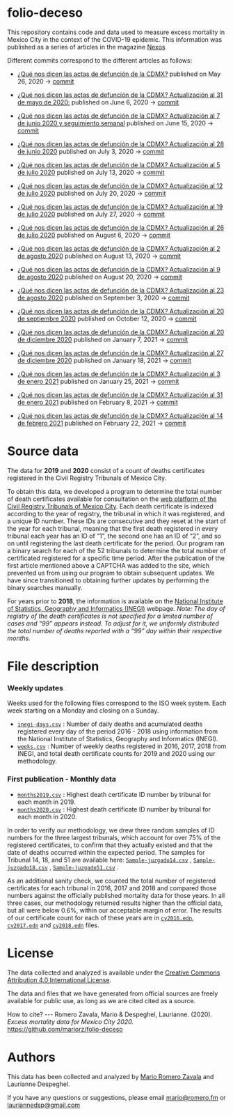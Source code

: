 # folio-deceso

This repository contains code and data used to measure excess mortality in Mexico City in the context of the COVID-19 epidemic. This information was published as a series of articles in the magazine [Nexos](https://nexos.com.mx)

Different commits correspond to the different articles as follows:
- [¿Qué nos dicen las actas de defunción de la CDMX?](https://datos.nexos.com.mx/?p=1388) published on May 26, 2020 -> [commit](https://github.com/mariorz/folio-deceso/tree/dfa238c1df8a8763d265f419e5a659555031036a)


- [¿Qué nos dicen las actas de defunción de la CDMX? Actualización al 31 de mayo de 2020:](https://datos.nexos.com.mx/?p=1443) published on June 6, 2020 -> [commit](https://github.com/mariorz/folio-deceso/tree/b79e23732280e4c64f8cb38091c52bc8776c1610)

- [¿Qué nos dicen las actas de defunción de la CDMX? Actualización al 7 de junio 2020 y seguimiento semanal](https://datos.nexos.com.mx/?p=1458) published on June 15, 2020 -> [commit](https://github.com/mariorz/folio-deceso/tree/8a1a1470aeb9d2957a93843dbd3ce075998e14ca)

- [¿Qué nos dicen las actas de defunción de la CDMX? Actualización al 28 de junio 2020](https://datos.nexos.com.mx/?p=1480) published on July 3, 2020 -> [commit](https://github.com/mariorz/folio-deceso/tree/f5bc8c3fa79593a65e84e972218ba7ba4ef5e191)

- [¿Qué nos dicen las actas de defunción de la CDMX? Actualización al 5 de julio 2020](https://datos.nexos.com.mx/?p=1498) published on July 13, 2020 -> [commit](https://github.com/mariorz/folio-deceso/tree/5bd5189880f92dac0c59ec02fdc46f4725f2de79)

- [¿Qué nos dicen las actas de defunción de la CDMX? Actualización al 12 de julio 2020](https://datos.nexos.com.mx/?p=1540) published on July 20, 2020 -> [commit](https://github.com/mariorz/folio-deceso/tree/e5814b44126d235abcb1cbc3bc734367dc54efe4)

- [¿Qué nos dicen las actas de defunción de la CDMX? Actualización al 19 de julio 2020](https://datos.nexos.com.mx/?p=1550) published on July 27, 2020 -> [commit](https://github.com/mariorz/folio-deceso/tree/3c59e94527020636f37eb16210ebd6639db5dd61)

- [¿Qué nos dicen las actas de defunción de la CDMX? Actualización al 26 de julio 2020](https://datos.nexos.com.mx/?p=1594) published on August 6, 2020 -> [commit](https://github.com/mariorz/folio-deceso/tree/abcf6440de582f74d3671b5ce2a147f3d962e293)

- [¿Qué nos dicen las actas de defunción de la CDMX? Actualización al 2 de agosto 2020](https://datos.nexos.com.mx/?p=1616) published on August 13, 2020 -> [commit](https://github.com/mariorz/folio-deceso/tree/0e5022079ae8ee0190da23c53821fe17981d65af)

- [¿Qué nos dicen las actas de defunción de la CDMX? Actualización al 9 de agosto 2020](https://datos.nexos.com.mx/?p=1634) published on August 20, 2020 -> [commit](https://github.com/mariorz/folio-deceso/tree/3980c07926f5e48ab1149cdbd6daf57f7dc0137c)

- [¿Qué nos dicen las actas de defunción de la CDMX? Actualización al 23 de agosto 2020](https://datos.nexos.com.mx/?p=1657) published on September 3, 2020 -> [commit](https://github.com/mariorz/folio-deceso/tree/0879dca7a268df6a44f9e4c7ce4a65b41bf844f9)

- [¿Qué nos dicen las actas de defunción de la CDMX? Actualización al 20 de septiembre 2020](https://datos.nexos.com.mx/?p=1715) published on October 12, 2020 -> [commit](https://github.com/mariorz/folio-deceso/tree/5483eae673aacfa376e6e079ac26794ac3d41664)

- [¿Qué nos dicen las actas de defunción de la CDMX? Actualización al 20 de diciembre 2020](https://datos.nexos.com.mx/?p=1860) published on January 7, 2021 -> [commit](https://github.com/mariorz/folio-deceso/tree/ca38de22f649616cb54830f2d8e295e802efd326)

- [¿Qué nos dicen las actas de defunción de la CDMX? Actualización al 27 de diciembre 2020](https://datos.nexos.com.mx/?p=1888) published on January 18, 2021 -> [commit](https://github.com/mariorz/folio-deceso/tree/dda2218637d7087efe2256e7eac89d55c5699554)

- [¿Qué nos dicen las actas de defunción de la CDMX? Actualización al 3 de enero 2021](https://datos.nexos.com.mx/?p=1899) published on January 25, 2021 -> [commit](https://github.com/mariorz/folio-deceso/tree/790c671635674b195738191c1057d8ce6543b974)

- [¿Qué nos dicen las actas de defunción de la CDMX? Actualización al 31 de enero 2021](https://datos.nexos.com.mx/?p=1942) published on February 8, 2021 -> [commit](https://github.com/mariorz/folio-deceso/tree/8fe927b1e164dec7fc7a17df6a12a2dfe6bddbc8)

- [¿Qué nos dicen las actas de defunción de la CDMX? Actualización al 14 de febrero 2021](https://datos.nexos.com.mx/?p=1989) published on February 22, 2021 -> [commit](https://github.com/mariorz/folio-deceso/tree/67388e56c5b9b4e2a50edeab500e00936df0bf67)

# Source data
The data for __2019__ and __2020__ consist of a count of deaths certificates registered in the Civil Registry Tribunals of Mexico City. 

To obtain this data, we developed a program to determine the total number of death certificates available for consultation on the [web platform of the Civil Registry Tribunals of Mexico City](http://www.rcivil.cdmx.gob.mx/solicitudactas/busqueda/registrales/clase_acta/DEFUNCION).  Each death certificate is indexed according to the year of registry, the tribunal in which it was registered, and a unique ID number.  These IDs are consecutive and they reset at the start of the year for each tribunal, meaning that the first death registered in every tribunal each year has an ID of “1”, the second one has an ID of “2”, and so on until registering the last death certificate for the period. Our program ran a binary search for each of the 52 tribunals to determine the total number of certificated registered for a specific time period. After the publication of the first article mentioned above a CAPTCHA was added to the site, which prevented us from using our program to obtain subsequent updates. We have since transitioned to obtaining further updates by performing the binary searches manually.

For years prior to __2018__, the information is available on the [National Institute of Statistics, Geography and Informatics (INEGI)](https://www.inegi.org.mx/programas/mortalidad/default.html#Datos_abiertos) webpage.  *Note: The day of registry of the death certificates is not specified for a limited number of cases and “99” appears instead.  To adjust for it, we uniformly distributed the total number of deaths reported with a “99” day within their respective months.*


# File description

### Weekly updates
Weeks used for the following files correspond to the ISO week system. Each week starting on a Monday and closing on a Sunday.

* [`inegi-days.csv`](https://github.com/mariorz/folio-deceso/blob/master/resources/inegi-days.csv)	: Number of daily deaths and acumulated deaths registered every day of the period 2016 - 2018 using information from the National Institute of Statistics, Geography and Informatics (INEGI).
* [`weeks.csv`](https://github.com/mariorz/folio-deceso/blob/master/resources/weeks.csv) : Number of weekly deaths registered in 2016, 2017, 2018 from INEGI, and total death certificate counts for 2019 and 2020 using our methodology. 

### First publication - Monthly data
* [`months2019.csv`](resources/months2019.csv) : Highest death certificate ID number by tribunal for each month in 2019.
* [`months2020.csv`](resources/months2020.csv) : Highest death certificate ID number by tribunal for each month in 2020.

In order to verify our methodology, we drew three random samples of ID numbers for the three largest tribunals, which account for over 75% of the registered certificates, to confirm that they actually existed and that the date of deaths occurred within the expected period.  The samples for Tribunal 14, 18, and 51 are available here: [`Sample-juzgado14.csv`](https://github.com/mariorz/folio-deceso/blob/master/resources/sample-juzgado14.csv) , [`Sample-juzgado18.csv`](https://github.com/mariorz/folio-deceso/blob/master/resources/sample-juzgado18.csv) , [`Sample-juzgado51.csv`](https://github.com/mariorz/folio-deceso/blob/master/resources/sample-juzgado51.csv) .

As an additional sanity check, we counted the total number of registered certificates for each tribunal in 2016, 2017 and 2018 and compared those numbers against the officially published mortality data for those years. In all three cases, our methodology returned results higher than the official data, but all were below 0.6%, within our acceptable margin of error. The results of our certificate count for each of these years are in [`cy2016.edn`](https://github.com/mariorz/folio-deceso/blob/master/resources/cy2016.edn), [`cy2017.edn`](https://github.com/mariorz/folio-deceso/blob/master/resources/cy2017.edn) and [`cy2018.edn`](https://github.com/mariorz/folio-deceso/blob/master/resources/cy2018.edn) files.

# License
The data collected and analyzed is available under the [Creative Commons Attribution 4.0 International License](https://creativecommons.org/licenses/by/4.0/).

The data and files that we have generated from official sources are freely available for public use, as long as we are cited cited as a source.

How to cite? --- Romero Zavala, Mario & Despeghel, Laurianne. (2020). *Excess mortality data for Mexico City 2020.* https://github.com/mariorz/folio-deceso

# Authors
This data has been collected and analyzed by [Mario Romero Zavala](https://twitter.com/mariorz) and Laurianne Despeghel. 


If you have any questions or suggestions, please email mario@romero.fm or lauriannedsp@gmail.com 
